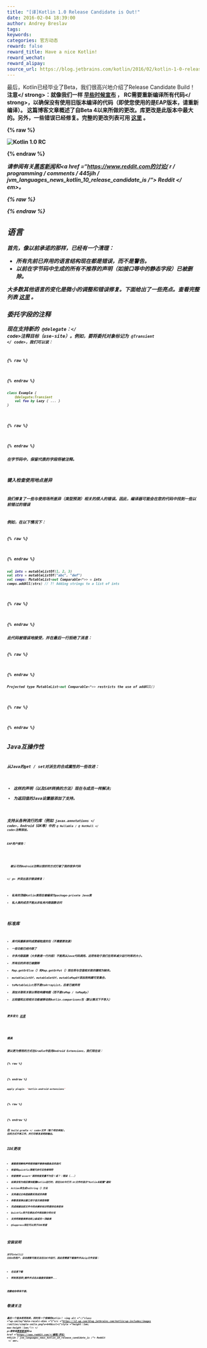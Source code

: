 ```yaml
---
title: "[译]Kotlin 1.0 Release Candidate is Out!"
date: 2016-02-04 18:39:00
author: Andrey Breslav
tags:
keywords:
categories: 官方动态
reward: false
reward_title: Have a nice Kotlin!
reward_wechat:
reward_alipay:
source_url: https://blog.jetbrains.com/kotlin/2016/02/kotlin-1-0-release-candidate-is-out/
---
```


最后，Kotlin已经毕业了Beta，我们很高兴地介绍了Release Candidate Build！
<strong>注意</ strong>：就像我们一样 [早些时候宣布](http://blog.jetbrains.com/kotlin/2015/12/kotlin-1-0-beta-4-is-out/) ，<strong> RC需要重新编译所有代码</ strong>，以确保没有使用旧版本编译的代码（即使您使用的是EAP版本，请重新编译）。
这篇博客文章概述了自Beta 4以来所做的更改。库更改是此版本中最大的。另外，一些错误已经修复。完整的更改列表可用 [这里](https://github.com/JetBrains/kotlin/releases/tag/build-1.0.0-rc-1036) 。

{% raw %}
<p><img alt="Kotlin 1.0 RC" class="alignnone size-full wp-image-3485" data-recalc-dims="1" src="https://i1.wp.com/blog.jetbrains.com/kotlin/files/2016/02/RC-Banner.png?resize=640%2C330&amp;ssl=1"/></p>
{% endraw %}

<em>请参阅有关<a href="https://news.ycombinator.com/item?id=11034273">黑客新闻</a>和<a href =“https://www.reddit.com的讨论/ r / programming / comments / 445jih / jvm_languages_news_kotlin_10_release_candidate_is /“> Reddit </a> </ em>。

{% raw %}
<p><span id="more-3453"></span></p>
{% endraw %}

## 语言

首先，像以前承诺的那样，已经有一个清理：

* 所有先前已弃用的语言结构现在都是错误，而不是警告。
* 以前在字节码中生成的所有不推荐的声明（如接口等中的静态字段）已被删除。

大多数其他语言的变化是微小的调整和错误修复。下面给出了一些亮点。查看完整列表 [这里](https://github.com/JetBrains/kotlin/releases/tag/build-1.0.0-rc-1036) 。
### 委托字段的注释

现在支持新的<code> @delegate：</ code>注释目标（use-site）。例如，要将委托对象标记为<code> @Transient </ code>，我们可以说：

{% raw %}
<p></p>
{% endraw %}

```kotlin
class Example {
    @delegate:Transient
    val foo by Lazy { ... }
}
 
```

{% raw %}
<p></p>
{% endraw %}

在字节码中，保留代表的字段将被注释。
### 键入检查使用地点差异

我们修复了一些与使用场所差异（类型预测）相关的烦人的错误。因此，编译器可能会在您的代码中找到一些以前错过的错误

例如，在以下情况下：

{% raw %}
<p></p>
{% endraw %}

```kotlin
val ints = mutableListOf(1, 2, 3)
val strs = mutableListOf("abc", "def")
val comps: MutableList<out Comparable<*>> = ints
comps.addAll(strs) // ?! Adding strings to a list of ints
 
```

{% raw %}
<p></p>
{% endraw %}

此代码被错误地接受，并在最后一行拒绝了消息：

{% raw %}
<p></p>
{% endraw %}

```kotlin
Projected type MutableList<out Comparable<*>> restricts the use of addAll()
 
```

{% raw %}
<p></p>
{% endraw %}

## Java互操作性

从Java的get / set对派生的合成属性的一些改进：

* 这样的声明（以及SAM转换的方法）现在与成员一样解决;
* 为返回值的Java设置器添加了支持。

支持从各种流行的库（例如<code> javax.annotations </ code>，Android SDK等）中的<code> @ Nullable / @ NotNull </ code>注释添加。

EAP用户报告：
<p>

  被认可的Android注释以很好的方式打破了我的很多代码

</ p>
并突出显示错误修复：

* 私有的顶级Kotlin类现在被编译为package-private Java类
* 私人类的成员不能从非私有内联函数访问

## 标准库


* 库代码重新排列成更细粒度的包（不需要更改源）
* 一些功能已经内联了
* 许多内联函数（大多数是一行内容）不能再从Java代码调用。这将有助于我们在将来减少运行时库的大小。
* 所有旧的弃用已被删除
* Map.getOrElse（）和Map.getOrPut（）现在将与空值相关联的键视为缺失。
* mutableListOf，mutableSetOf，mutableMapOf添加到构建可变集合。
* toMutableList而不是toArrayList。后者已被弃用
* 添加关联和关联以帮助构建地图（而不是toMap / toMapBy）
* 比较器和比较相关功能被移动到kotlin.comparisons包（默认情况下不导入）

更多变化 [这里](https://github.com/JetBrains/kotlin/releases/tag/build-1.0.0-rc-1036) 
## 


模具

要以更为惯用的方式在Gradle中启用Android Extensions，我们现在说：

{% raw %}
<p></p>
{% endraw %}

```kotlin
apply plugin: 'kotlin-android-extensions'
 
```

{% raw %}
<p></p>
{% endraw %}

在<code> build.gradle </ code>文件（每个项目单独）。
旧的方式不再工作，并打印修复说明到输出。
## IDE更改


* 意图使用解构声明使用循环替换地图条目的迭代
* 检查和quickfix清理冗余可见性修饰符
* 检查替换'assert'调用检查变量不为空！或？：错误（...）
* 如果没有为相应模块配置Kotlin运行时，则在IDE中打开.kt文件时显示“Kotlin未配置”通知
* Action来生成toString（）方法
* 支持通过主构造函数实现成员参数
* 参数信息弹出窗口用于显示类型参数
* 完成根据当前文件中的未解析标识符提供名称变体
* Quickfix用于在表达式中添加缺少的分支
* 支持将嵌套类移动到上级或另一顶级类
* @Suppress现在可以用于IDE检查

## 安装说明

对于IntelliJ IDEA的用户，自动更新可能无法在IDE中运行，因此您需要下载插件并从zip文件安装：

* 在这里下载
* 转到首选项|插件并点击从磁盘安装插件...

抱歉给你带来不便。
## 敬请关注

最后一个版本即将到来，同时有一个很棒的Kotlin！ <img alt =“:)”class =“wp-smiley”data-recalc-dims =“1”src =“https://i2.wp.com/blog.jetbrains.com/kotlin/wp-includes/images /smilies/simple-smile.png?w=640&amp;ssl=1“style =”height：1em; max-height：1em;“/>
</ p>请参阅<a href="https://news.ycombinator.com/item?id=11034273">黑客新闻</a>和<a href =“https://www.reddit.com/r/编程/评论/ 445jih / jvm_languages_news_kotlin_10_release_candidate_is /“> Reddit </a> </ em>。

